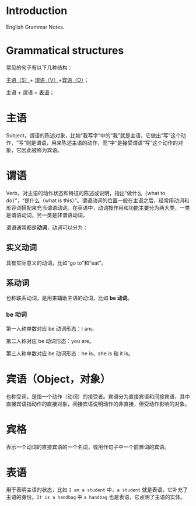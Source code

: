 # Introduction

English Grammar Notes.

# Grammatical structures

常见的句子有以下几种结构：

[主语（S）](#主语)+ [谓语（V）](#谓语)+[宾语（O）](#宾语)；

主语 + 谓语 + [表语](#表语)；

# 主语

Subject，谓语的陈述对象，比如“我写字”中的“我”就是主语，它做出“写”这个动作，“写”则是谓语，用来陈述主语的动作，而“字”是接受谓语“写”这个动作的对象，它因此被称为宾语。

# 谓语

Verb，对主语的动作状态和特征的陈述或说明，指出“做什么（what to do）”，“是什么（what is this）”。谓语动词的位置一般在主语之后，经常用动词和形容词搭配来充当谓语动词。在英语中，动词按作用和功能主要分为两大类，一类是谓语动词，另一类是非谓语动词。

谓语通常都是**动词**，动词可以分为：

## 实义动词

具有实际意义的动词，比如“go to”和“eat”。

## 系动词

也称联系动词，是用来辅助主语的动词，比如 **be 动词**。

### be 动词

第一人称单数对应 be 动词形态：I am。

第二人称对应 be 动词形态：you are。

第三人称单数对应 be 动词形态：he is，she is 和 it is。

# 宾语（Object，对象）

也称受词，是指一个动作（动词）的接受者。宾语分为直接宾语和间接宾语，其中直接宾语指动作的直接对象，间接宾语说明动作的非直接，但受动作影响的对象。

# 宾格

表示一个动词的直接宾语的一个名词，或用作句子中一个前置词的宾语。

# 表语

用于表明主语的状态，比如 `I am a student` 中，`a student` 就是表语，它补充了主语的身份。`It is a handbag` 中 `a handbag` 也是表语，它点明了主语的实体。